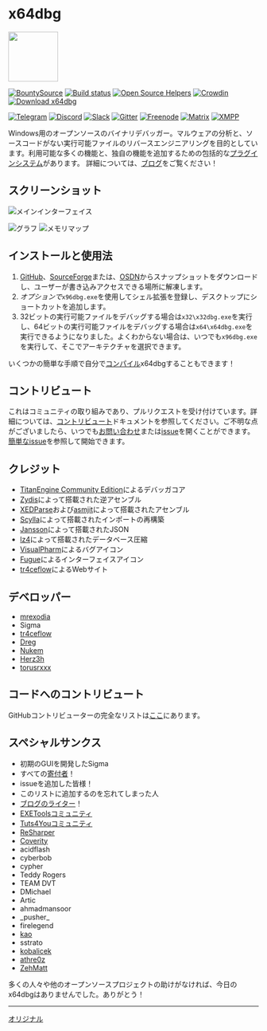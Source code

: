 # x64dbg

<img width="100" src="https://github.com/x64dbg/x64dbg/raw/development/src/bug_black.png"/>

[![BountySource](https://www.bountysource.com/badge/team?team_id=18188&style=raised)](https://www.bountysource.com/teams/x64dbg?utm_source=x64dbg&utm_medium=shield&utm_campaign=raised) [![Build status](https://ci.appveyor.com/api/projects/status/h1j489qa1mx67e0h?svg=true)](https://ci.appveyor.com/project/mrexodia/x64dbg) [![Open Source Helpers](https://www.codetriage.com/x64dbg/x64dbg/badges/users.svg)](https://www.codetriage.com/x64dbg/x64dbg) [![Crowdin](https://d322cqt584bo4o.cloudfront.net/x64dbg/localized.svg)](http://translate.x64dbg.com) [![Download x64dbg](https://img.shields.io/sourceforge/dm/x64dbg.svg)](https://sourceforge.net/projects/x64dbg/files/latest/download)

[![Telegram](https://img.shields.io/badge/chat-%20on%20Telegram-blue.svg)](https://telegram.me/x64dbg) [![Discord](https://img.shields.io/badge/chat-on%20Discord-green.svg)](https://invite.gg/x64dbg) [![Slack](https://img.shields.io/badge/chat-on%20Slack-red.svg)](https://x64dbg-slack.herokuapp.com) [![Gitter](https://img.shields.io/badge/chat-on%20Gitter-lightseagreen.svg)](https://gitter.im/x64dbg/x64dbg) [![Freenode](https://img.shields.io/badge/chat-%20on%20freenode-brightgreen.svg)](https://webchat.freenode.net/?channels=x64dbg) [![Matrix](https://img.shields.io/badge/chat-on%20Matrix-yellowgreen.svg)](https://riot.im/app/#/room/#x64dbg:matrix.org) [![XMPP](https://img.shields.io/badge/chat-%20on%20XMPP-orange.svg)](https://inverse.chat/#converse/room?jid=x64dbg@conference.jwchat.org)

Windows用のオープンソースのバイナリデバッガー。マルウェアの分析と、ソースコードがない実行可能ファイルのリバースエンジニアリングを目的としています。利用可能な多くの機能と、独自の機能を追加するための包括的な[プラグインシステム](http://plugins.x64dbg.com)があります。
詳細については、[ブログ](https://x64dbg.com/blog)をご覧ください！

## スクリーンショット

![メインインターフェイス](https://i.imgur.com/V2f5AP9.png)

![グラフ](https://i.imgur.com/gVjzntJ.png) ![メモリマップ](https://i.imgur.com/cLJwTjY.png)

## インストールと使用法

1. [GitHub](https://github.com/x64dbg/x64dbg/releases)、[SourceForge](https://sourceforge.net/projects/x64dbg/files/snapshots)または、[OSDN](https://osdn.net/projects/x64dbg)からスナップショットをダウンロードし、ユーザーが書き込みアクセスできる場所に解凍します。
2. _オプションで_`x96dbg.exe`を使用してシェル拡張を登録し、デスクトップにショートカットを追加します。
3. 32ビットの実行可能ファイルをデバッグする場合は`x32\x32dbg.exe`を実行し、64ビットの実行可能ファイルをデバッグする場合は`x64\x64dbg.exe`を実行できるようになりました。よくわからない場合は、いつでも`x96dbg.exe`を実行して、そこでアーキテクチャを選択できます。

いくつかの簡単な手順で自分で[コンパイル](https://github.com/x64dbg/x64dbg/wiki/Compiling-the-whole-project)x64dbgすることもできます！

## コントリビュート

これはコミュニティの取り組みであり、プルリクエストを受け付けています。詳細については、[コントリビュート](https://github.com/x64dbg/x64dbg/blob/development/CONTRIBUTING.md)ドキュメントを参照してください。ご不明な点がございましたら、いつでも[お問い合わせ](https://x64dbg.com/#contact)または[issue](https://github.com/x64dbg/x64dbg/issues)を開くことができます。[簡単なissue](https://github.com/x64dbg/x64dbg/issues?q=is%3Aissue+is%3Aopen+label%3Aeasy)を参照して開始できます。

## クレジット

- [TitanEngine Community Edition](https://github.com/x64dbg/TitanEngine)によるデバッガコア
- [Zydis](https://zydis.re)によって搭載された逆アセンブル
- [XEDParse](https://github.com/x64dbg/XEDParse)および[asmjit](https://github.com/asmjit)によって搭載されたアセンブル
- [Scylla](https://github.com/NtQuery/Scylla)によって搭載されたインポートの再構築
- [Jansson](http://www.digip.org/jansson)によって搭載されたJSON
- [lz4](https://bitbucket.org/mrexodia/lz4)によって搭載されたデータベース圧縮
- [VisualPharm](http://www.visualpharm.com)によるバグアイコン
- [Fugue](http://p.yusukekamiyamane.com)によるインターフェイスアイコン
- [tr4ceflow](http://tr4ceflow.com)によるWebサイト

## デベロッパー

- [mrexodia](http://mrexodia.github.io)
- Sigma
- [tr4ceflow](http://blog.tr4ceflow.com)
- [Dreg](http://www.fr33project.org)
- [Nukem](https://github.com/Nukem9)
- [Herz3h](https://github.com/Herz3h)
- [torusrxxx](https://github.com/torusrxxx)

## コードへのコントリビュート

GitHubコントリビューターの完全なリストは[ここ](https://github.com/x64dbg/x64dbg/graphs/contributors)にあります。

## スペシャルサンクス

- 初期のGUIを開発したSigma
- すべての[寄付者](https://www.bountysource.com/teams/x64dbg/backers)！
- issueを追加した皆様！
- このリストに追加するのを忘れてしまった人
- [ブログのライター](https://x64dbg.com/blog/2016/07/09/Looking-for-writers.html)！
- [EXEToolsコミュニティ](http://forum.exetools.com)
- [Tuts4Youコミュニティ](http://forum.tuts4you.com)
- [ReSharper](https://www.jetbrains.com/resharper)
- [Coverity](http://www.coverity.com)
- acidflash
- cyberbob
- cypher
- Teddy Rogers
- TEAM DVT
- DMichael
- Artic
- ahmadmansoor
- \_pusher\_
- firelegend
- [kao](http://lifeinhex.com)
- sstrato
- [kobalicek](https://github.com/kobalicek)
- [athre0z](https://github.com/athre0z)
- [ZehMatt](https://github.com/ZehMatt)

多くの人々や他のオープンソースプロジェクトの助けがなければ、今日のx64dbgはありませんでした。ありがとう！

---
[オリジナル](https://github.com/x64dbg/x64dbg/blob/development/README.md)
